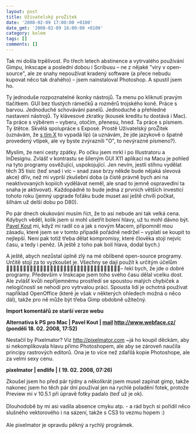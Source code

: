 ```yaml
---
layout: post
title: Uživatelský proŽitek
date: '2008-02-09 17:00:00 +0100'
date_gmt: '2008-02-09 16:00:00 +0100'
category: kolem
tags: []
comments: []
---
```

<p>Tak mi došla trpělivost. Po třech letech abstinence a vytrvalého používání Gimpu, Inkscape a poslední dobou i Scribusu &ndash; ne z nějaké "víry v open-source", ale ze snahy nepoužívat kradený software (a přece nebudu kupovat něco tak drahého) &ndash; jsem nainstaloval Photoshop. A spustil jsem ho.</p>
<p>Ty jednoduše rozpoznatelné ikonky nástrojů. Ta menu po kliknutí pravým tlačítkem. GUI bez tlustých rámečků a rozměrů trojského koně. Práce s barvou. Jednoduché schovávání panelů. Jednoduché a přehledné nastavení nástrojů. Ty klávesové zkratky (kousek kreditu tu dostává i Mac). Ta práce s výběrem &ndash; vyberu, otočím, přenesu, hned. Ta práce s písmem. Ty štětce. Skvělá spolupráce s Exposé. Prostě Uživatelský proŽitek (uznávám, že <a href="http://www.interaction-design.org/encyclopedia/user_experience_or_ux.html">s tím X</a> to vypadá líp) (a uznávám, že jde jazykově o špatně provedený vtípek, ale vy byste zvýraznili "O", to nevýrazné písmeno?).</p>
<p>Myslím, že není cesty zpátky. Po očku jsem mrkl i po Illustratoru a InDesignu. Zvlášť v kontrastu se šíleným GUI X11 aplikací na Macu je pohled na tyto programy osvěžující, uspokojující. Jen nevím, jestli stihnu vydělat těch 35 tisíc (teď snad i víc &ndash; snad zase brzy někde bude nějaká slevová akce) dřív, než mi vyprší zkušební doba (a čistě právně bych ani na neaktivovaných kopiích vydělávat neměl, ale snad to jemně ospravedlní ta snaha je aktivovat). Každopádně to bude jedna z prvních větších investicí tohoto roku (jemný upgrade foťáku bude muset asi ještě chvíli počkat, šilhám už delší dobu po D80).</p>
<p>Po pár dnech okukování musím říct, že to asi nebude ani tak velká cena. Kdybych věděl, kolik jsem si mohl ušetřit bolení hlavy, už tu mohl dávno být. <a href="http://webface.cz/">Pavel Kout</a> mi, když mi radil co a jak s novým Macem, připomněl mou zásadu, které jsem se v tomto případě pořádně nedržel &ndash; vyplatí se koupit to nejlepší. Není pak totiž třeba dělat kompromisy, které člověka stojí nejvíc času, a tedy i peněz. (A ještě z toho pak bolí hlava, dodal bych.)</p>
<p>A ještě, abych nezůstal úplně zlý na mé oblíbené open-source programy. Určitě stojí za to vyzkoušet je. Všechny se dají použít k určitým účelům &ndash; řekl bych, že jde o dobré programy. Především v Inskcape jsem toho svého času dělal vcelku dost. Ale zvlášť kvůli nepříjemnému prostředí se spoustou malých chybiček a nelogičností se nehodí pro vytrvalou práci. Spousta lidí je ochotná používat například OpenOffice (které je však v některých ohledech možná o něco dál), takže pro ně může být třeba Gimp obdobně užitečný.</p>
<div class="import-komentaru">
<p><strong>Import komentářů ze starší verze webu</strong></p>
<div class="comment">
<p style="font-weight:bold"><span class="compredmet">Alternativa k PS pro Mac</span> | <span class="comname">Pavel Kout</span> |  <a href="mailto:pavel.kout@webface.cz">mail</a>  <a href="http://www.webface.cz/">http://www.webface.cz/</a> (pondělí&nbsp;18.&nbsp;02.&nbsp;2008,&nbsp;17:52)</p>
<p>Nestačil by Pixelmator? Viz <a href="http://pixelmator.com">http://pixelmator.com</a> ~já ho koupil děckám, aby si nekomplikovala hlavu přímo Photoshopem, ale aby se zároveň naučila principy rastrových editorů. Ona je to více než zdařilá kopie Photoshope, ale za velmi sexy cenu. </p>
</div>
<div class="comment">
<p style="font-weight:bold"><span class="compredmet">pixelmator</span> | <span class="comname">endlife</span> | (&nbsp;19.&nbsp;02.&nbsp;2008,&nbsp;07:26)</p>
<p>Zkoušel jsem ho před pár týdny a několikrát jsem musel zapínat gimp, takže nakonec jsem ho těch pár dní používal jen na rychlé poladění fotek, protože Preview mi v 10.5.1 při úpravě fotky padalo (teď už je ok). <br>  <br> Dlouhodobě by mi asi vadila absence cmyku atp. - a rád bych si pořídil něco slušného vektorového i na sázení, takže s CS3 to vezmu hopem :) <br>  <br> Ale pixelmator je opravdu pěkný a rychlý prográmek. </p>
</div>
</div>
